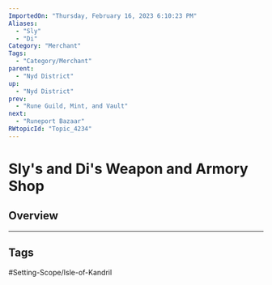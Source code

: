 ```yaml
---
ImportedOn: "Thursday, February 16, 2023 6:10:23 PM"
Aliases:
  - "Sly"
  - "Di"
Category: "Merchant"
Tags:
  - "Category/Merchant"
parent:
  - "Nyd District"
up:
  - "Nyd District"
prev:
  - "Rune Guild, Mint, and Vault"
next:
  - "Runeport Bazaar"
RWtopicId: "Topic_4234"
---
```

# Sly's and Di's Weapon and Armory Shop
## Overview

---
## Tags
#Setting-Scope/Isle-of-Kandril

